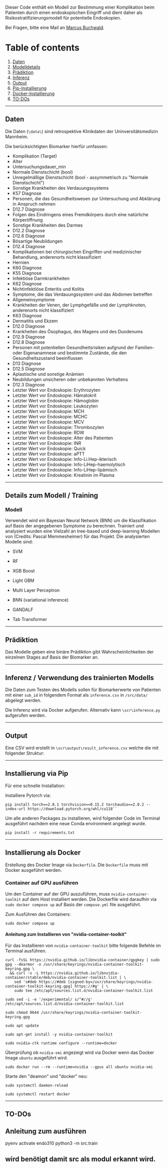 [//]: # (<img src="misc/images/header.png" width="1100" height="140">)

Dieser Code enthält ein Modell zur Bestimmung einer Komplikation beim Patienten durch einen endoskopischen Eingriff und dient daher als Risikostratifizierungsmodell für potentielle Endoskopien.

Bei Fragen, bitte eine Mail an [Marcus Buchwald](mailto:marcus.buchwald@medma.uni-heidelberg.de).

# Table of contents
1. [Daten](#Daten)
2. [Modelldetails](#Modelldetails)
3. [Prädiktion](#Prädiktion)
4. [Inferenz](#Inferenz)
5. [Output](#Output)
6. [Pip-Installierung](#Pip-Installierung)
7. [Docker-Installierung](#Docker-Installierung)
8. [TO-DOs](#TO-DOs)

--------------------- 

## Daten <a name="Daten"></a>

Die Daten (`\data\`) sind retrospektive Klinikdaten der Uninversitätsmedizin Mannheim.

Die berücksichtigten Biomarker hierfür umfassen:
- Komplikation (Target)
- Alter  
- Untersuchungsdauer_min  
- Normale Dienstschicht (bool)
- Unregelmäßige Dienstschicht (bool - assymmetrisch zu "Normale Dienstschicht")
- Sonstige Krankheiten des Verdauungssystems  
- K57 Diagnose 
- Personen, die das Gesundheitswesen zur Untersuchung und Abklärung in Anspruch nehmen  
- D12.7 Diagnose 
- Folgen des Eindringens eines Fremdkörpers durch eine natürliche Körperöffnung  
- Sonstige Krankheiten des Darmes  
- D12.2 Diagnose 
- D12.6 Diagnose 
- Bösartige Neubildungen  
- D12.4 Diagnose
- Komplikationen bei chirurgischen Eingriffen und medizinischer Behandlung, anderenorts nicht klassifiziert  
- Hernien  
- K60 Diagnose 
- K55 Diagnose 
- Infektiöse Darmkrankheiten  
- K62 Diagnose 
- Nichtinfektiöse Enteritis und Kolitis  
- Symptome, die das Verdauungssystem und das Abdomen betreffen  
- Allgemeinsymptome  
- Krankheiten der Venen, der Lymphgefäße und der Lymphknoten, anderenorts nicht klassifiziert  
- K63 Diagnose 
- Dermatitis und Ekzem  
- D12.0 Diagnose 
- Krankheiten des Ösophagus, des Magens und des Duodenums  
- D12.9 Diagnose 
- D12.8 Diagnose 
- Personen mit potentiellen Gesundheitsrisiken aufgrund der Familien- oder Eigenanamnese und bestimmte Zustände, die den Gesundheitszustand beeinflussen  
- D13 Diagnose 
- D12.5 Diagnose 
- Aplastische und sonstige Anämien  
- Neubildungen unsicheren oder unbekannten Verhaltens  
- D12.3 Diagnose 
- Letzter Wert vor Endoskopie: Erythrozyten  
- Letzter Wert vor Endoskopie: Hämatokrit  
- Letzter Wert vor Endoskopie: Hämoglobin  
- Letzter Wert vor Endoskopie: Leukozyten  
- Letzter Wert vor Endoskopie: MCH  
- Letzter Wert vor Endoskopie: MCHC  
- Letzter Wert vor Endoskopie: MCV  
- Letzter Wert vor Endoskopie: Thrombozyten  
- Letzter Wert vor Endoskopie: RDW  
- Letzter Wert vor Endoskopie: Alter des Patienten  
- Letzter Wert vor Endoskopie: INR  
- Letzter Wert vor Endoskopie: Quick  
- Letzter Wert vor Endoskopie: aPTT  
- Letzter Wert vor Endoskopie: Info-Li.Hep-ikterisch  
- Letzter Wert vor Endoskopie: Info-LiHep-haemolytisch  
- Letzter Wert vor Endoskopie: Info-LiHep-lipämisch  
- Letzter Wert vor Endoskopie: Kreatinin im Plasma  

--------------------- 


## Details zum Modell / Training <a name="Modelldetails"></a>

### Modell

Verwendet wird ein Bayesian Neural Network (BNN) um die Klassifikation auf Basis der angegebenen Symptome zu berechnen.
Trainiert und analysiert wurden eine Vielzahl an tree-based und deep-learning Modellen von (Credits: Pascal Memmesheimer) für das Projekt. Die analysierten 
Modelle sind:

- SVM
- RF
- XGB Boost
- Light GBM

- Multi Layer Perceptron
- BNN (variational inference)
- GANDALF
- Tab Transformer 

---------------------

## Prädiktion <a name="Prädiktion"></a>

Das Modelle geben eine binäre Prädiktion gibt Wahrscheinlichkeiten der einzelnen Stages auf Basis der Biomarker an. 


---------------------

## Inferenz / Verwendung des trainierten Modells <a name="Inferenz"></a>

Die Daten zum Testen des Modells sollen für Biomarkerwerte von Patienten mit einer `sub_id` in folgendem Format als `inference.csv` in `/src/data/` abgelegt werden.

Die Inferenz wird via Docker aufgerufen. Alternativ kann `\scr\inference.py` aufgerufen werden.


---------------------

## Output <a name="Output"></a>

Eine CSV wird erstellt in `\scr\output\result_inference.csv` welche die mit folgender Struktur:


--------------------- 

## Installierung via Pip <a name="Pip-Installierung"></a>

Für eine schnelle Installation:

Installiere Pytorch via: 

```
pip install torch==2.0.1 torchvision==0.15.2 torchaudio==2.0.2 --index-url https://download.pytorch.org/whl/cu118``
```
Um alle anderen Packages zu installieren, wird folgender Code im Terminal ausgeführt nachdem eine neue Conda environment angelegt wurde.

```
pip install -r requirements.txt
```
--------------------- 

## Installierung als Docker <a name="Docker-Installierung"></a>

Erstellung des Docker Image via `Dockerfile`. Die `Dockerfile` muss mit Docker ausgeführt werden.

### Container auf GPU ausführen 

Um den Container auf der GPU auszuführen, muss  `nvidia-container-toolkit` auf dem Host installiert werden.
Die Dockerfile wird daraufhin via `sudo docker compose up` auf Basis der `compose.yml` file ausgeführt.

Zum Ausführen des Containers:

```
sudo docker compose up
```

#### Anleitung zum Installieren von "nvidia-container-toolkit"

Für das Installieren von `nvidia-container-toolkit` bitte folgende Befehle im Terminal ausführen.
```
curl -fsSL https://nvidia.github.io/libnvidia-container/gpgkey | sudo gpg --dearmor -o /usr/share/keyrings/nvidia-container-toolkit-keyring.gpg \
  && curl -s -L https://nvidia.github.io/libnvidia-container/stable/deb/nvidia-container-toolkit.list | \
    sed 's#deb https://#deb [signed-by=/usr/share/keyrings/nvidia-container-toolkit-keyring.gpg] https://#g' | \
    sudo tee /etc/apt/sources.list.d/nvidia-container-toolkit.list
```

```
sudo sed -i -e '/experimental/ s/^#//g' /etc/apt/sources.list.d/nvidia-container-toolkit.list
```

```
sudo chmod 0644 /usr/share/keyrings/nvidia-container-toolkit-keyring.gpg
```

```
sudo apt update
```

```
sudo apt-get install -y nvidia-container-toolkit
```

```
sudo nvidia-ctk runtime configure --runtime=docker
```

Überprüfung ob `nvidia-smi` angezeigt wird via Docker wenn das Docker Image `ubuntu` ausgeführt wird.
```
sudo docker run --rm --runtime=nvidia --gpus all ubuntu nvidia-smi
```

Starte den "deamon" und "docker" neu:
```
sudo systemctl daemon-reload
```

```
sudo systemctl restart docker
```

--------------------- 

## TO-DOs <a name="TO-Dos"></a>


## Anleitung zum ausführen

pyenv activate endo310
python3 -m src.train 

## wird benötigt damit src als modul erkannt wird.

